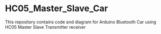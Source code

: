 # HC05_Master_Slave_Car
This repository contains code and diagram for Arduino Bluetooth Car using HC05 Master Slave Transmitter receiver

